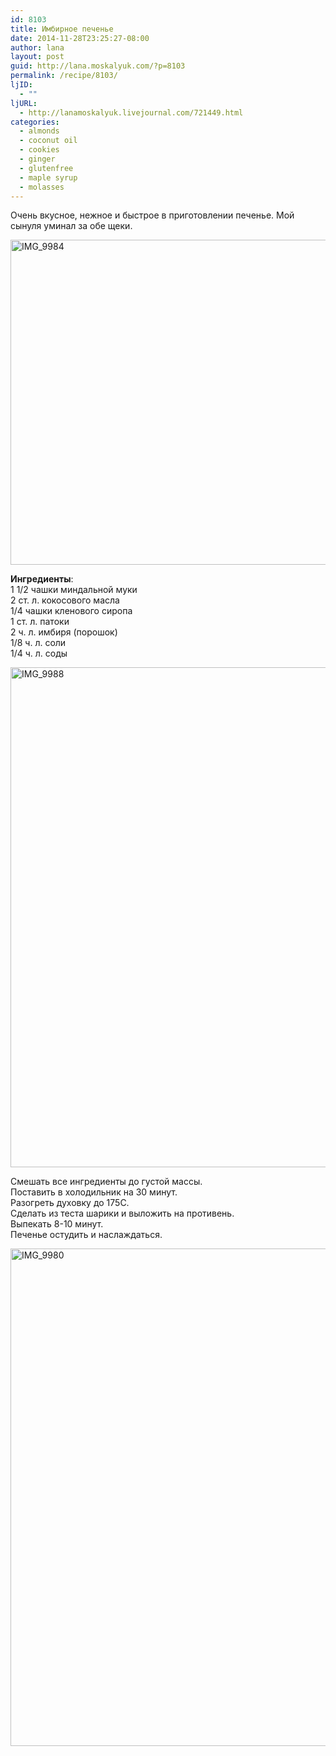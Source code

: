 ```yaml
---
id: 8103
title: Имбирное печенье
date: 2014-11-28T23:25:27-08:00
author: lana
layout: post
guid: http://lana.moskalyuk.com/?p=8103
permalink: /recipe/8103/
ljID:
  - ""
ljURL:
  - http://lanamoskalyuk.livejournal.com/721449.html
categories:
  - almonds
  - coconut oil
  - cookies
  - ginger
  - glutenfree
  - maple syrup
  - molasses
---
```

Очень вкусное, нежное и быстрое в приготовлении печенье. Мой сынуля уминал за обе щеки.

<img loading="lazy" src="https://farm8.staticflickr.com/7471/15281179754_f46c39f60f_c.jpg" alt="IMG_9984" width="800" height="520" /> 

**Ингредиенты**:  
1 1/2 чашки миндальной муки  
2 ст. л. кокосового масла  
1/4 чашки кленового сиропа  
1 ст. л. патоки  
2 ч. л. имбиря (порошок)  
1/8 ч. л. соли  
1/4 ч. л. соды

<img loading="lazy" src="https://farm9.staticflickr.com/8603/15716137640_da97cc219d_c.jpg" alt="IMG_9988" width="535" height="800" /> 

Смешать все ингредиенты до густой массы.  
Поставить в холодильник на 30 минут.  
Разогреть духовку до 175С.  
Сделать из теста шарики и выложить на противень.  
Выпекать 8-10 минут.  
Печенье остудить и наслаждаться.

<img loading="lazy" src="https://farm9.staticflickr.com/8570/15717670587_ce2c908501_c.jpg" alt="IMG_9980" width="800" height="796" />